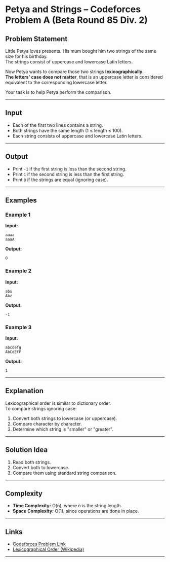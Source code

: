 
# Petya and Strings – Codeforces Problem A (Beta Round 85 Div. 2)

## Problem Statement
Little Petya loves presents. His mum bought him two strings of the same size for his birthday.  
The strings consist of uppercase and lowercase Latin letters.

Now Petya wants to compare those two strings **lexicographically**.  
**The letters' case does not matter**, that is an uppercase letter is considered equivalent to the corresponding lowercase letter.

Your task is to help Petya perform the comparison.

---

## Input
- Each of the first two lines contains a string.
- Both strings have the same length (1 ≤ length ≤ 100).
- Each string consists of uppercase and lowercase Latin letters.

---

## Output
- Print `-1` if the first string is less than the second string.
- Print `1` if the second string is less than the first string.
- Print `0` if the strings are equal (ignoring case).

---

## Examples

### Example 1
**Input:**
```
aaaa
aaaA
```
**Output:**
```
0
```

### Example 2
**Input:**
```
abs
Abz
```
**Output:**
```
-1
```

### Example 3
**Input:**
```
abcdefg
AbCdEfF
```
**Output:**
```
1
```

---

## Explanation
Lexicographical order is similar to dictionary order.  
To compare strings ignoring case:
1. Convert both strings to lowercase (or uppercase).
2. Compare character by character.
3. Determine which string is "smaller" or "greater".

---

## Solution Idea
1. Read both strings.
2. Convert both to lowercase.
3. Compare them using standard string comparison.

---

## Complexity
- **Time Complexity:** O(n), where n is the string length.
- **Space Complexity:** O(1), since operations are done in place.

---

## Links
- [Codeforces Problem Link](https://codeforces.com/problemset/problem/112/A)
- [Lexicographical Order (Wikipedia)](http://en.wikipedia.org/wiki/Lexicographical_order)

---
